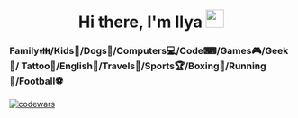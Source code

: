 <h1 align="center">Hi there, I'm Ilya 
<img src="https://github.com/blackcater/blackcater/raw/main/images/Hi.gif" height="32"/></h1>
<h3>Family&#128106/Kids&#128118/Dogs&#129460/Computers&#128187/Code&#9000/Games&#127918/Geek&#129497/
  Tattoo&#127912/English&#128130/Travels&#128747/Sports&#127942/Boxing&#129354/Running&#127939/Football&#9917</h3>
  
  
  
[![codewars](https://www.codewars.com/users/EweParo4ky/badges/small)](https://www.codewars.com/users/EweParo4ky)
<!--
**EweParo4ky/EweParo4ky** is a ✨ _special_ ✨ repository because its `README.md` (this file) appears on your GitHub profile.

Here are some ideas to get you started:

- 🔭 I’m currently working on ...
- 🌱 I’m currently learning ...
- 👯 I’m looking to collaborate on ...
- 🤔 I’m looking for help with ...
- 💬 Ask me about ...
- 📫 How to reach me: ...
- 😄 Pronouns: ...
- ⚡ Fun fact: ...
-->
